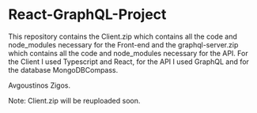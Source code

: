 # React-GraphQL-Project
This repository contains the Client.zip which contains all the code and node_modules necessary for the Front-end and the graphql-server.zip which contains all the code and node_modules necessary for the API.
For the Client I used Typescript and React, for the API I used GraphQL and for the database MongoDBCompass.


Avgoustinos Zigos.

Note: Client.zip will be reuploaded soon.
